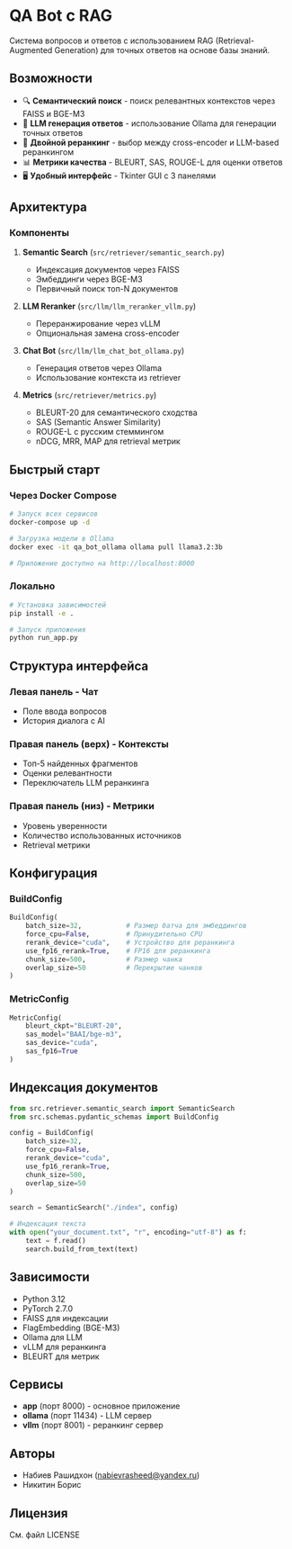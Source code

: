 # QA Bot с RAG

Система вопросов и ответов с использованием RAG (Retrieval-Augmented Generation) для точных ответов на основе базы знаний.

## Возможности

- 🔍 **Семантический поиск** - поиск релевантных контекстов через FAISS и BGE-M3
- 🤖 **LLM генерация ответов** - использование Ollama для генерации точных ответов
- 🎯 **Двойной реранкинг** - выбор между cross-encoder и LLM-based реранкингом
- 📊 **Метрики качества** - BLEURT, SAS, ROUGE-L для оценки ответов
- 🖥️ **Удобный интерфейс** - Tkinter GUI с 3 панелями

## Архитектура

### Компоненты

1. **Semantic Search** (`src/retriever/semantic_search.py`)
   - Индексация документов через FAISS
   - Эмбеддинги через BGE-M3
   - Первичный поиск топ-N документов

2. **LLM Reranker** (`src/llm/llm_reranker_vllm.py`)
   - Переранжирование через vLLM
   - Опциональная замена cross-encoder

3. **Chat Bot** (`src/llm/llm_chat_bot_ollama.py`)
   - Генерация ответов через Ollama
   - Использование контекста из retriever

4. **Metrics** (`src/retriever/metrics.py`)
   - BLEURT-20 для семантического сходства
   - SAS (Semantic Answer Similarity)
   - ROUGE-L с русским стеммингом
   - nDCG, MRR, MAP для retrieval метрик

## Быстрый старт

### Через Docker Compose

```bash
# Запуск всех сервисов
docker-compose up -d

# Загрузка модели в Ollama
docker exec -it qa_bot_ollama ollama pull llama3.2:3b

# Приложение доступно на http://localhost:8000
```

### Локально

```bash
# Установка зависимостей
pip install -e .

# Запуск приложения
python run_app.py
```

## Структура интерфейса

### Левая панель - Чат
- Поле ввода вопросов
- История диалога с AI

### Правая панель (верх) - Контексты
- Топ-5 найденных фрагментов
- Оценки релевантности
- Переключатель LLM реранкинга

### Правая панель (низ) - Метрики
- Уровень уверенности
- Количество использованных источников
- Retrieval метрики

## Конфигурация

### BuildConfig
```python
BuildConfig(
    batch_size=32,           # Размер батча для эмбеддингов
    force_cpu=False,         # Принудительно CPU
    rerank_device="cuda",    # Устройство для реранкинга
    use_fp16_rerank=True,    # FP16 для реранкинга
    chunk_size=500,          # Размер чанка
    overlap_size=50          # Перекрытие чанков
)
```

### MetricConfig
```python
MetricConfig(
    bleurt_ckpt="BLEURT-20",
    sas_model="BAAI/bge-m3",
    sas_device="cuda",
    sas_fp16=True
)
```

## Индексация документов

```python
from src.retriever.semantic_search import SemanticSearch
from src.schemas.pydantic_schemas import BuildConfig

config = BuildConfig(
    batch_size=32,
    force_cpu=False,
    rerank_device="cuda",
    use_fp16_rerank=True,
    chunk_size=500,
    overlap_size=50
)

search = SemanticSearch("./index", config)

# Индексация текста
with open("your_document.txt", "r", encoding="utf-8") as f:
    text = f.read()
    search.build_from_text(text)
```

## Зависимости

- Python 3.12
- PyTorch 2.7.0
- FAISS для индексации
- FlagEmbedding (BGE-M3)
- Ollama для LLM
- vLLM для реранкинга
- BLEURT для метрик

## Сервисы

- **app** (порт 8000) - основное приложение
- **ollama** (порт 11434) - LLM сервер
- **vllm** (порт 8001) - реранкинг сервер

## Авторы

- Набиев Рашидхон (nabievrasheed@yandex.ru)
- Никитин Борис

## Лицензия

См. файл LICENSE

